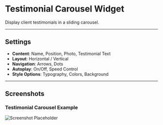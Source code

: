 # Testimonial Carousel Widget

Display client testimonials in a sliding carousel.

---

## Settings

- **Content**: Name, Position, Photo, Testimonial Text
- **Layout**: Horizontal / Vertical
- **Navigation**: Arrows, Dots
- **Autoplay**: On/Off, Speed Control
- **Style Options**: Typography, Colors, Background

---

## Screenshots

### Testimonial Carousel Example
![Screenshot Placeholder](../../.vuepress/public/screenshot.png)
